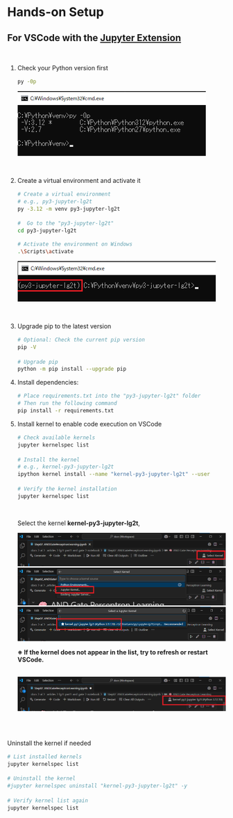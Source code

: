 # Hands-on Setup
## For **VSCode** with the [**Jupyter Extension**](https://marketplace.visualstudio.com/items?itemName=ms-toolsai.jupyter)  

<br>

1. Check your Python version first
   
    ```bash
    py -0p
    ```
    <img src="./img/setup_windows_check_py.png" />

<br>

2. Create a virtual environment and activate it
    ```bash
    # Create a virtual environment
    # e.g., py3-jupyter-lg2t
    py -3.12 -m venv py3-jupyter-lg2t

    #  Go to the "py3-jupyter-lg2t"
    cd py3-jupyter-lg2t
    ```

    ```bash
    # Activate the environment on Windows
    .\Scripts\activate
    ```
    <img src="./img/setup_windows_activate.png" />

<br>
    
3. Upgrade pip to the latest version
    ```bash
    # Optional: Check the current pip version
    pip -V

    # Upgrade pip
    python -m pip install --upgrade pip
    ```

4. Install dependencies:
    ```bash
    # Place requirements.txt into the "py3-jupyter-lg2t" folder
    # Then run the following command
    pip install -r requirements.txt
    ```

5. Install kernel to enable code execution on VSCode
    ```bash
    # Check available kernels
    jupyter kernelspec list

    # Install the kernel
    # e.g., kernel-py3-jupyter-lg2t
    ipython kernel install --name "kernel-py3-jupyter-lg2t" --user

    # Verify the kernel installation
    jupyter kernelspec list
    ```
    <br>

    Select the kernel **kernel-py3-jupyter-lg2t**,  

    <img src="./img/setup_windows_select_kernel_01.png" />
    <img src="./img/setup_windows_select_kernel_02.png" />
    <img src="./img/setup_windows_select_kernel_03.png" />

    **※ If the kernel does not appear in the list, try to refresh or restart VSCode.**
    
    <br>

    <img src="./img/setup_windows_select_kernel_04.png" />


<br><br>

Uninstall the kernel if needed
```bash
# List installed kernels
jupyter kernelspec list

# Uninstall the kernel
#jupyter kernelspec uninstall "kernel-py3-jupyter-lg2t" -y

# Verify kernel list again
jupyter kernelspec list
```
